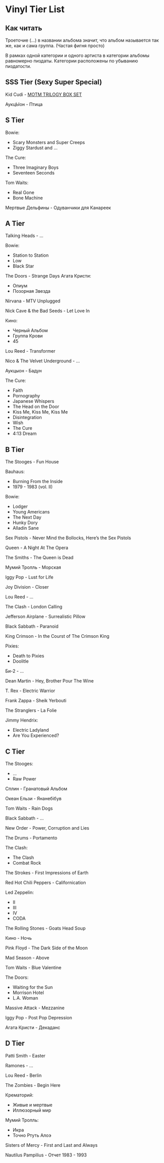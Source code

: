 # Vinyl Tier List

## Как читать

Троеточие (...) в названии альбома значит, что альбом называется так же, как и сама группа. (Частая фигня просто)

В рамках одной категории и одного артиста в категории альбомы равномерно пиздаты. Категории расположены по убыванию пиздатости.

## SSS Tier (Sexy Super Special)

Kid Cudi - [MOTM TRILOGY BOX SET](https://shop.kidcudi.com/products/motm-trilogy-box-set)

АукцЫон - Птица

## S Tier

Bowie:

- Scary Monsters and Super Creeps
- Ziggy Stardust and ...

The Cure:

- Three Imaginary Boys
- Seventeen Seconds

Tom Waits:

- Real Gone
- Bone Machine

Мертвые Дельфины - Одуванчики для Канареек

## A Tier

Talking Heads - ...

Bowie:

- Station to Station
- Low
- Black Star

The Doors - Strange Days
Агата Кристи:

- Опиум
- Позорная Звезда

Nirvana - MTV Unplugged

Nick Cave & the Bad Seeds - Let Love In

Кино:

- Черный Альбом
- Группа Крови
- 45

Lou Reed - Transformer

Nico & The Velvet Underground - ...

Аукцыон - Бадун

The Cure:

- Faith
- Pornography
- Japanese Whispers
- The Head on the Door
- Kiss Me, Kiss Me, Kiss Me
- Disintegration
- Wish
- The Cure
- 4:13 Dream

## B Tier

The Stooges - Fun House

Bauhaus:

- Burning From the Inside
- 1979 - 1983 (vol. II)

Bowie:

- Lodger
- Young Americans
- The Next Day
- Hunky Dory
- Alladin Sane

Sex Pistols - Never Mind the Bollocks, Here’s the Sex Pistols

Queen - A Night At The Opera

The Smiths - The Queen is Dead

Мумий Тролль - Морская

Iggy Pop - Lust for Life

Joy Division - Closer

Lou Reed - ...

The Clash - London Calling

Jefferson Airplane - Surrealistic Pillow

Black Sabbath - Paranoid

King Crimson - In the Courst of The Crimson King

Pixies:

- Death to Pixies
- Doolitle

Би-2 - ...

Dean Martin - Hey, Brother Pour The Wine

T. Rex - Electric Warrior

Frank Zappa - Sheik Yerbouti

The Stranglers - La Folie

Jimmy Hendrix:

- Electric Ladyland
- Are You Experienced?

## C Tier

The Stooges:

- ...
- Raw Power

Сплин - Гранатовый Альбом

Океан Ельзи - Янанебібув

Tom Waits - Rain Dogs

Black Sabbath - ...

New Order - Power, Corruption and Lies

The Drums - Portamento

The Clash:

- The Clash
- Combat Rock

The Strokes - First Impressions of Earth

Red Hot Chili Peppers - Californication

Led Zeppelin:

- II
- III
- IV
- CODA

The Rolling Stones - Goats Head Soup

Кино - Ночь

Pink Floyd - The Dark Side of the Moon

Mad Season - Above

Tom Waits - Blue Valentine

The Doors:

- Waiting for the Sun
- Morrison Hotel
- L.A. Woman

Massive Attack - Mezzanine

Iggy Pop - Post Pop Depression

Агата Кристи - Декаданс

## D Tier

Patti Smith - Easter

Ramones - ...

Lou Reed - Berlin

The Zombies - Begin Here

Крематорий:

- Живые и мертвые
- Иллюзорный мир

Мумий Тролль:

- Икра
- Точно Ртуть Алоэ

Sisters of Mercy - First and Last and Always

Nautilus Pampilius - Отчет 1983 - 1993
